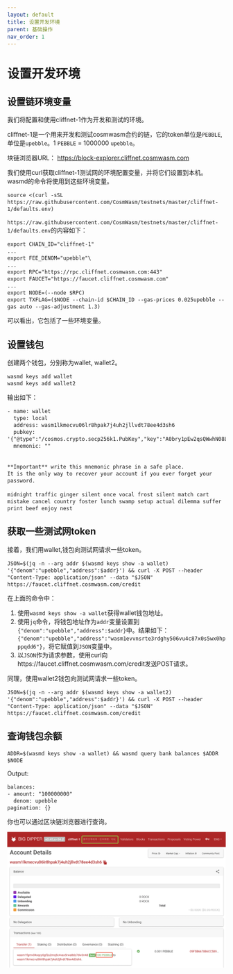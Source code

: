```yaml
---
layout: default
title: 设置开发环境
parent: 基础操作
nav_order: 1
---
```


# 设置开发环境

## 设置链环境变量

我们将配置和使用cliffnet-1作为开发和测试的环境。

cliffnet-1是一个用来开发和测试cosmwasm合约的链，它的token单位是`PEBBLE`, 单位是`upebble`。1 `PEBBLE` = 1000000 `upebble`。

块链浏览器URL： https://block-explorer.cliffnet.cosmwasm.com

我们使用curl获取cliffnet-1测试网的环境配置变量，并将它们设置到本机。wasmd的命令将使用到这些环境变量。

```
source <(curl -sSL https://raw.githubusercontent.com/CosmWasm/testnets/master/cliffnet-1/defaults.env)
```

`https://raw.githubusercontent.com/CosmWasm/testnets/master/cliffnet-1/defaults.env`的内容如下：
```
export CHAIN_ID="cliffnet-1"
...
export FEE_DENOM="upebble"\
...
export RPC="https://rpc.cliffnet.cosmwasm.com:443"
export FAUCET="https://faucet.cliffnet.cosmwasm.com"
...
export NODE=(--node $RPC)
export TXFLAG=($NODE --chain-id $CHAIN_ID --gas-prices 0.025upebble --gas auto --gas-adjustment 1.3)
```

可以看出，它包括了一些环境变量。

## 设置钱包

创建两个钱包，分别称为wallet, wallet2。

```
wasmd keys add wallet
wasmd keys add wallet2
```

输出如下：

```
- name: wallet
  type: local
  address: wasm1lkmecvu06lr8hpak7j4uh2jllvdt78ee4d3sh6
  pubkey: '{"@type":"/cosmos.crypto.secp256k1.PubKey","key":"A0bry1pEw2qsQWwhN08LZFUFebyzDLYEFTv0EWNvm8QR"}'
  mnemonic: ""


**Important** write this mnemonic phrase in a safe place.
It is the only way to recover your account if you ever forget your password.

midnight traffic ginger silent once vocal frost silent match cart mistake cancel country foster lunch swamp setup actual dilemma suffer print beef enjoy nest
```

## 获取一些测试网token

接着，我们用wallet,钱包向测试网请求一些token。

```
JSON=$(jq -n --arg addr $(wasmd keys show -a wallet) '{"denom":"upebble","address":$addr}') && curl -X POST --header "Content-Type: application/json" --data "$JSON" https://faucet.cliffnet.cosmwasm.com/credit
```

在上面的命令中：
1. 使用`wasmd keys show -a wallet`获得wallet钱包地址。
2. 使用`jq`命令，将钱包地址作为`addr`变量设置到`{"denom":"upebble","address":$addr}`中。结果如下：`{"denom":"upebble","address":"wasm1evvnsrte3rdghy506vu4c87x0s5wx0hpppqdd6"}`，将它赋值到`JSON`变量中。
3. 以`JSON`作为请求参数，使用curl向https://faucet.cliffnet.cosmwasm.com/credit发送POST请求。

同理，使用wallet2钱包向测试网请求一些token。

```
JSON=$(jq -n --arg addr $(wasmd keys show -a wallet2) '{"denom":"upebble","address":$addr}') && curl -X POST --header "Content-Type: application/json" --data "$JSON" https://faucet.cliffnet.cosmwasm.com/credit
```

## 查询钱包余额

```
ADDR=$(wasmd keys show -a wallet) && wasmd query bank balances $ADDR $NODE
```

Output:

```
balances:
- amount: "100000000"
  denom: upebble
pagination: {}
```

你也可以通过区块链浏览器进行查询。

![explorer](/assets/images/setup-development-environment/explorer.png)


